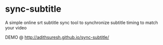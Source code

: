 # sync-subtitle

A simple online srt subtitle sync tool to synchronize subtitle timing to match your video

DEMO @ http://adithsuresh.github.io/sync-subtitle/
